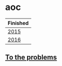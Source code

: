 # aoc

| Finished |
| - |
| [2015](/2015) |
| [2016](/2016) |

## <a href="https://adventofcode.com/events"> To the problems </a>

